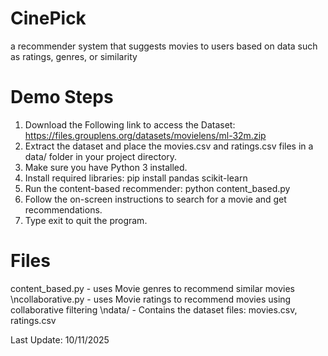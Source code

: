 # CinePick
a recommender system that suggests movies to users based on data such as ratings, genres, or similarity

# Demo Steps
1. Download the Following link to access the Dataset:
  https://files.grouplens.org/datasets/movielens/ml-32m.zip
2. Extract the dataset and place the movies.csv and ratings.csv files in a data/ folder in your project directory.
3. Make sure you have Python 3 installed.
4. Install required libraries:
  pip install pandas scikit-learn
5. Run the content-based recommender:
  python content_based.py
6. Follow the on-screen instructions to search for a movie and get recommendations.
7. Type exit to quit the program.

# Files
content_based.py - uses Movie genres to recommend similar movies 
\ncollaborative.py - uses Movie ratings to recommend movies using collaborative filtering
\ndata/ - Contains the dataset files: movies.csv, ratings.csv

Last Update: 10/11/2025
